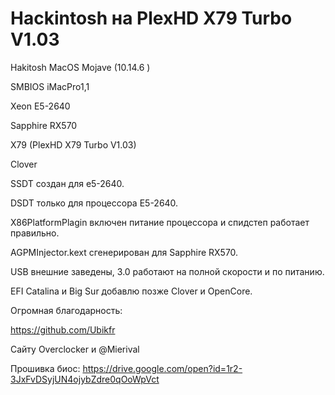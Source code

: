 # Hackintosh на PlexHD X79 Turbo V1.03

Hakitosh MacOS Mojave (10.14.6 )

SMBIOS iMacPro1,1

Xeon E5-2640

Sapphire RX570

X79 (PlexHD X79 Turbo V1.03)

Clover

SSDT создан для e5-2640.

DSDT только для процессора E5-2640.

X86PlatformPlagin включен питание процессора и спидстеп работает правильно.

AGPMInjector.kext сгенерирован для Sapphire RX570.

USB внешние заведены, 3.0 работают на полной скорости и по питанию.

EFI Catalina и Big Sur добавлю позже Clover и OpenCore.

Огромная благодарность:

https://github.com/Ubikfr

Сайту Overclocker и @Mierival 

Прошивка биос:
https://drive.google.com/open?id=1r2-3JxFvDSyjUN4ojybZdre0qOoWpVct
